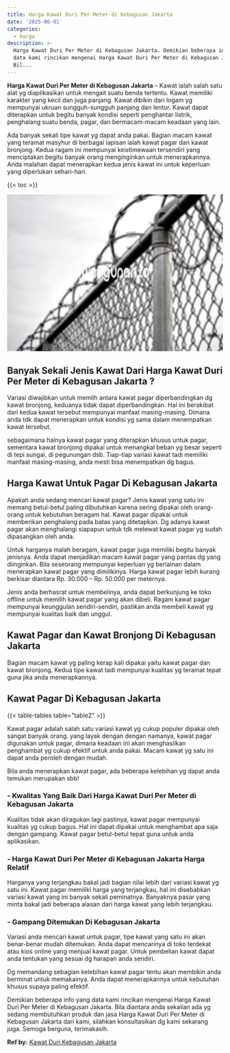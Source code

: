 ```yaml
---
title: Harga Kawat Duri Per Meter di Kebagusan Jakarta
date: '2025-06-01'
categories:
  - harga
description: >-
  Harga Kawat Duri Per Meter di Kebagusan Jakarta. Demikian beberapa info yang
  data kami rincikan mengenai Harga Kawat Duri Per Meter di Kebagusan Jakarta.
  Bil...
---
```


**Harga Kawat Duri Per Meter di Kebagusan Jakarta** – Kawat ialah salah satu alat yg diaplikasikan untuk mengait suatu benda tertentu. Kawat memiliki karakter yang kecil dan juga panjang. Kawat dibikin dari logam yg mempunyai ukruan sungguh-sungguh panjang dan lentur. Kawat dapat diterapkan untuk begitu banyak kondisi seperti penghantar listrik, penghalang suatu benda, pagar, dan bermacam-macam keadaan yang lain.

Ada banyak sekali tipe kawat yg dapat anda pakai. Bagian macam kawat yang teramat masyhur di berbagai lapisan ialah kawat pagar dan kawat bronjong. Kedua ragam ini mempunyai keistimewaan tersendiri yang menciptakan begitu banyak orang menginginkan untuk menerapkannya. Anda malahan dapat menerapkan kedua jenis kawat ini untuk keperluan yang diperlukan sehari-hari.

{{< toc >}}

![Harga Kawat Duri Per Meter di Kebagusan Jakarta](/images/jual-kawat-murah01.png)

## Banyak Sekali Jenis Kawat Dari Harga Kawat Duri Per Meter di Kebagusan Jakarta ?

Variasi diwajibkan untuk memlih antara kawat pagar diperbandingkan dg kawat bronjong, keduanya tidak dapat diperbandingkan. Hal ini berakibat dari kedua kawat tersebut mempunyai manfaat masing-masing. Dimana anda tdk dapat menerapkan untuk kondisi yg sama dalam menempatkan kawat tersebut.

sebagaimana halnya kawat pagar yang diterapkan khusus untuk pagar, sementara kawat bronjong dipakai untuk menangkal beban yg besar seperti di tepi sungai, di pegunungan dsb. Tiap-tiap variasi kawat tadi memiliki manfaat masing-masing, anda mesti bisa menempatkan dg bagus.

## Harga Kawat Untuk Pagar Di Kebagusan Jakarta

Apakah anda sedang mencari kawat pagar? Jenis kawat yang satu ini memang betul-betul paling dibutuhkan karena sering dipakai oleh orang-orang untuk kebutuhan beragam hal. Kawat pagar dipakai untuk memberikan penghalang pada batas yang ditetapkan. Dg adanya kawat pagar akan menghalangi siapapun untuk tdk melewat kawat pagar yg sudah dipasangkan oleh anda.

Untuk harganya malah beragam, kawat pagar juga memiliki begitu banyak jenisnya. Anda dapat menjadikan macam kawat pagar yang pantas dg yang diinginkan. Bila seseorang mempunyai keperluan yg berlainan dalam menerapkan kawat pagar yang dimilikinya. Harga kawat pagar lebih kurang berkisar diantara Rp. 30.000 – Rp. 50.000 per meternya.

Jenis anda berhasrat untuk membelinya, anda dapat berkunjung ke toko offline untuk memilih kawat pagar yang akan dibeli. Ragam kawat pagar mempunyai keunggulan sendiri-sendiri, pastikan anda membeli kawat yg mempunyai kualitas baik dan unggul.

## Kawat Pagar dan Kawat Bronjong Di Kebagusan Jakarta

Bagian macam kawat yg paling kerap kali dipakai yaitu kawat pagar dan kawat bronjong. Kedua tipe kawat tadi mempunyai kualitas yg teramat tepat guna jika anda menerapkannya.

## Kawat Pagar Di Kebagusan Jakarta

{{< table-tables table="table2" >}}

Kawat pagar adalah salah satu variasi kawat yg cukup populer dipakai oleh sangat banyak orang. yang layak dengan dengan namanya, kawat pagar digunakan untuk pagar, dimana keadaan ini akan menghasilkan penghambat yg cukup efektif untuk anda pakai. Macam kawat yg satu ini dapat anda peroleh dengan mudah.

Bila anda menerapkan kawat pagar, ada beberapa kelebihan yg dapat anda temukan merupakan sbb!

### \- Kwalitas Yang Baik Dari Harga Kawat Duri Per Meter di Kebagusan Jakarta

Kualitas tidak akan diragukan lagi pastinya, kawat pagar mempunyai kualitas yg cukup bagus. Hal ini dapat dipakai untuk menghambat apa saja dengan gampang. Kawat pagar betul-betul tepat guna untuk anda aplikasikan.

### \- Harga Kawat Duri Per Meter di Kebagusan Jakarta Harga Relatif

Harganya yang terjangkau bakal jadi bagian nilai lebih dari variasi kawat yg satu ini. Kawat pagar memiliki harga yang terjangkau, hal ini disebabkan variasi kawat yang ini banyak sekali peminatnya. Banyaknya pasar yang minta bakal jadi beberapa alasan dari harga kawat yang lebih terjangkau.

### \- Gampang Ditemukan Di Kebagusan Jakarta

Variasi anda mencari kawat untuk pagar, tipe kawat yang satu ini akan benar-benar mudah ditemukan. Anda dapat mencarinya di toko terdekat atau kios online yang menjual kawat pagar. Untuk pembelian kawat dapat anda tentukan yang sesuai dg harapan anda sendiri.

Dg memandang sebagian kelebihan kawat pagar tentu akan membikin anda berminat untuk memakainya. Anda dapat menerapkannya untuk kebutuhan khusus supaya paling efektif.

Demikian beberapa info yang data kami rincikan mengenai Harga Kawat Duri Per Meter di Kebagusan Jakarta. Bila diantara anda sekalian ada yg sedang membutuhkan produk dan jasa Harga Kawat Duri Per Meter di Kebagusan Jakarta dari kami, silahkan konsultasikan dg kami sekarang juga. Semoga berguna, terimakasih.

**Ref by:** [Kawat Duri Kebagusan Jakarta](https://id.wikipedia.org/wiki/Kawat)
